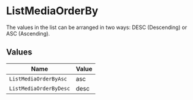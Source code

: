 # ListMediaOrderBy

The values in the list can be arranged in two ways: DESC (Descending) or ASC (Ascending).


## Values

| Name                   | Value                  |
| ---------------------- | ---------------------- |
| `ListMediaOrderByAsc`  | asc                    |
| `ListMediaOrderByDesc` | desc                   |